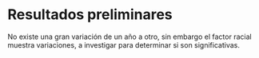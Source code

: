 # Resultados preliminares 

 No existe una gran variación de un año a otro, sin embargo el factor racial muestra variaciones, a investigar 
 para determinar si son significativas.
 
 
